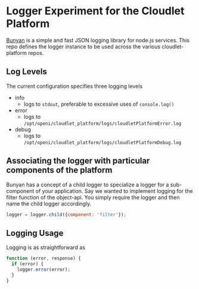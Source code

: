 # Logger Experiment for the Cloudlet Platform

[Bunyan](https://github.com/trentm/node-bunyan) is a simple and fast JSON logging library for node.js services.
This repo defines the logger instance to be used across the various cloudlet-platform repos.

## Log Levels
The current configuration specifies three logging levels

* info
  * logs to `stdout`, preferable to excessive uses of `console.log()`
* error
  * logs to `/opt/openi/cloudlet_platform/logs/cloudletPlatformError.log`
* debug
  * logs to `/opt/openi/cloudlet_platform/logs/cloudletPlatformDebug.log`


## Associating the logger with particular components of the platform
Bunyan has a concept of a child logger to specialize a logger for a sub-component of your application.
Say we wanted to implement logging for the filter function of the object-api.
You simply require the logger and then name the child logger accordingly.

```javascript
logger = logger.child({component: 'filter'});
```

## Logging Usage
Logging is as straightforward as

```javascript
function (error, response) {
  if (error) {
    logger.error(error);
  }
}
```
